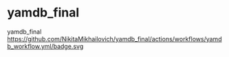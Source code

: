 # yamdb_final
yamdb_final
https://github.com/NikitaMikhailovich/yamdb_final/actions/workflows/yamdb_workflow.yml/badge.svg